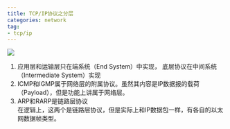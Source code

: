 ```yaml
---
title: TCP/IP协议之分层  
categories: network  
tag:    
- tcp/ip
---
```

![](http://oda58fqub.bkt.clouddn.com/14891227495745.jpg)    

1. 应用层和运输层只在端系统（End System）中实现， 底层协议在中间系统（Intermediate System）实现  
2. ICMP和IGMP属于网络层的附属协议。虽然其内容是IP数据报的载荷（Payload），但是功能上讲属于网络层。  
3. ARP和RARP是链路层协议  
在逻辑上，这两个是链路层协议，但是实际上和IP数据包一样，有各自的以太网数据帧类型。





